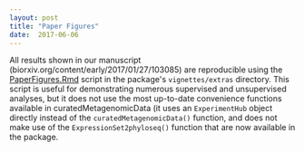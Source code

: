 ```yaml
---
layout: post
title: "Paper Figures"
date:  2017-06-06
---
```


All results shown in our manuscript (biorxiv.org/content/early/2017/01/27/103085) are reproducible using the [PaperFigures.Rmd](https://github.com/waldronlab/curatedMetagenomicData/tree/master/vignettes/extras) script in the package's `vignettes/extras` directory. This script is useful for demonstrating numerous supervised and unsupervised analyses, but it does not use the most up-to-date convenience functions available in curatedMetagenomicData (it uses an `ExperimentHub` object directly instead of the `curatedMetagenomicData()` function, and does not make use of the `ExpressionSet2phyloseq()` function that are now available in the package.

